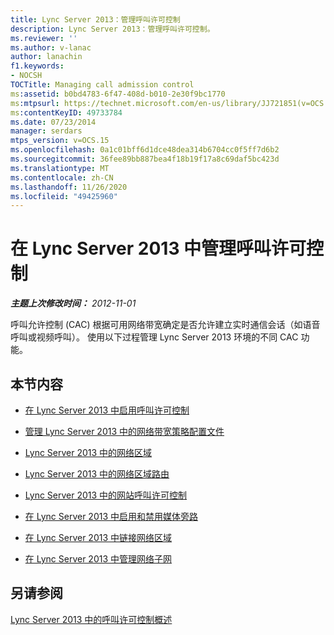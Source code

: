 ```yaml
---
title: Lync Server 2013：管理呼叫许可控制
description: Lync Server 2013：管理呼叫许可控制。
ms.reviewer: ''
ms.author: v-lanac
author: lanachin
f1.keywords:
- NOCSH
TOCTitle: Managing call admission control
ms:assetid: b0bd4783-6f47-408d-b010-2e30f9bc1770
ms:mtpsurl: https://technet.microsoft.com/en-us/library/JJ721851(v=OCS.15)
ms:contentKeyID: 49733784
ms.date: 07/23/2014
manager: serdars
mtps_version: v=OCS.15
ms.openlocfilehash: 0a1c01bff6d1dce48dea314b6704cc0f5ff7d6b2
ms.sourcegitcommit: 36fee89bb887bea4f18b19f17a8c69daf5bc423d
ms.translationtype: MT
ms.contentlocale: zh-CN
ms.lasthandoff: 11/26/2020
ms.locfileid: "49425960"
---
```

# <a name="managing-call-admission-control-in-lync-server-2013"></a>在 Lync Server 2013 中管理呼叫许可控制

<div data-xmlns="http://www.w3.org/1999/xhtml">

<div class="topic" data-xmlns="http://www.w3.org/1999/xhtml" data-msxsl="urn:schemas-microsoft-com:xslt" data-cs="https://msdn.microsoft.com/">

<div data-asp="https://msdn2.microsoft.com/asp">



</div>

<div id="mainSection">

<div id="mainBody">

<span> </span>

_**主题上次修改时间：** 2012-11-01_

呼叫允许控制 (CAC) 根据可用网络带宽确定是否允许建立实时通信会话（如语音呼叫或视频呼叫）。 使用以下过程管理 Lync Server 2013 环境的不同 CAC 功能。

<div>

## <a name="in-this-section"></a>本节内容

  - [在 Lync Server 2013 中启用呼叫许可控制](lync-server-2013-enabling-call-admission-control.md)

  - [管理 Lync Server 2013 中的网络带宽策略配置文件](lync-server-2013-managing-network-bandwidth-policy-profiles.md)

  - [Lync Server 2013 中的网络区域](lync-server-2013-network-regions.md)

  - [Lync Server 2013 中的网络区域路由](lync-server-2013-network-region-routes.md)

  - [Lync Server 2013 中的网站呼叫许可控制](lync-server-2013-call-admission-control-for-sites.md)

  - [在 Lync Server 2013 中启用和禁用媒体旁路](lync-server-2013-enabling-and-disabling-media-bypass.md)

  - [在 Lync Server 2013 中链接网络区域](lync-server-2013-linking-network-regions.md)

  - [在 Lync Server 2013 中管理网络子网](lync-server-2013-managing-network-subnets.md)

</div>

<div>

## <a name="see-also"></a>另请参阅


[Lync Server 2013 中的呼叫许可控制概述](lync-server-2013-overview-of-call-admission-control.md)  
  

</div>

</div>

<span> </span>

</div>

</div>

</div>


